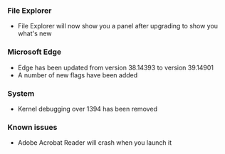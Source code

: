 ### File Explorer
- File Explorer will now show you a panel after upgrading to show you what's new

### Microsoft Edge
- Edge has been updated from version 38.14393 to version 39.14901
- A number of new flags have been added

### System
- Kernel debugging over 1394 has been removed

### Known issues
- Adobe Acrobat Reader will crash when you launch it